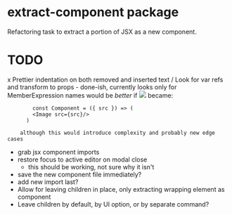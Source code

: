 # extract-component package

Refactoring task to extract a portion of JSX as a new component.

# TODO

x Prettier indentation on both removed and inserted text
/ Look for var refs and transform to props
	- done-ish, currently looks only for MemberExpression names
	  would be _better_ if <Image src={images.imageSrc}/> became:
		  <Component src={images.imageSrc}/>

			const Component = ({ src }) => (
  			<Image src={src}/>
		  )

		although this would introduce complexity and probably new edge cases
- grab jsx component imports
- restore focus to active editor on modal close
	- this should be working, not sure why it isn't
- save the new component file immediately?
- add new import last?
- Allow for leaving children in place, only extracting wrapping element as component
- Leave children by default, by UI option, or by separate command?
